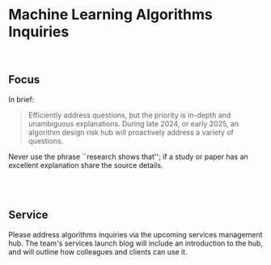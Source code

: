 <br>

# Machine Learning Algorithms Inquiries

<br>

## Focus

In brief:

> Efficiently address questions, but the priority is in-depth and unambiguous explanations.  During 
> late 2024, or early 2025, an algorithm design risk hub will proactively address a variety of questions.

Never use the phrase ``research shows that''; if a study or paper has an excellent explanation share the source details.

<br>
<br>

## Service

Please address algorithms inquiries via the upcoming services management hub.  The team's services launch blog will include an introduction to the hub, and will outline how colleagues and clients can use it.

<br>
<br>
<br>
<br>

<br>
<br>
<br>
<br>
